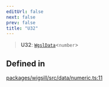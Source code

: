 ```yaml
---
editUrl: false
next: false
prev: false
title: "U32"
---
```


> **U32**: [`WgslData`](/api/wigsill/interfaces/wgsldata/)\<`number`\>

## Defined in

[packages/wigsill/src/data/numeric.ts:11](https://github.com/software-mansion-labs/wigsill/blob/3eabd476f023822e50f40404033f5b0520bf8089/packages/wigsill/src/data/numeric.ts#L11)
